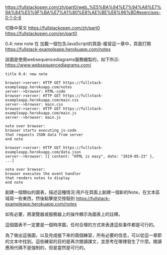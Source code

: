 https://fullstackopen.com/zh/part0/web_%E5%BA%94%E7%94%A8%E7%9A%84%E5%9F%BA%E7%A1%80%E8%AE%BE%E6%96%BD#exercises-0-1-0-6

切換中英文 
https://fullstackopen.com/zh/part0
https://fullstackopen.com/en/part0

0.4: new note
在 加載一個包含JavaScript的頁面-複習這一章中，頁面打開
https://fullstack-exampleapp.herokuapp.com/notes

該圖是使用websequencediagrams服務繪製的，如下所示:
https://www.websequencediagrams.com/


```
title 0.4: new note

browser->server: HTTP GET https://fullstack-exampleapp.herokuapp.com/notes
server-->browser: HTML-code
browser->server: HTTP GET https://fullstack-exampleapp.herokuapp.com/main.css
server-->browser: main.css
browser->server: HTTP GET https://fullstack-exampleapp.herokuapp.com/main.js
server-->browser: main.js

note over browser:
browser starts executing js-code
that requests JSON data from server
end note

browser->server: HTTP GET https://fullstack-exampleapp.herokuapp.com/data.json
server-->browser: [{ content: "HTML is easy", date: "2019-05-23" }, ...]

note over browser:
browser executes the event handler
that renders notes to display
end note

```

創建一個類似的圖表，描述這種情況:用戶在頁面上創建一個新的Note，在文本區域寫一些東西，然後點擊提交按鈕到
https://fullstack-exampleapp.herokuapp.com/notes

如有必要，將瀏覽器或服務器上的操作顯示為圖表上的註釋。

這個圖表不一定要是一個時序圖，任何合理的方式來表達這些事件都是可行的。

為了做出這張圖，以及完成接下來的兩個練習，所有必要的信息，可以從這一章節的文本中找到。這些練習的目的是再次閱讀課文，並思考在哪裡發生了什麼。閱讀應用代碼不是強制的，但是當然是可行的。